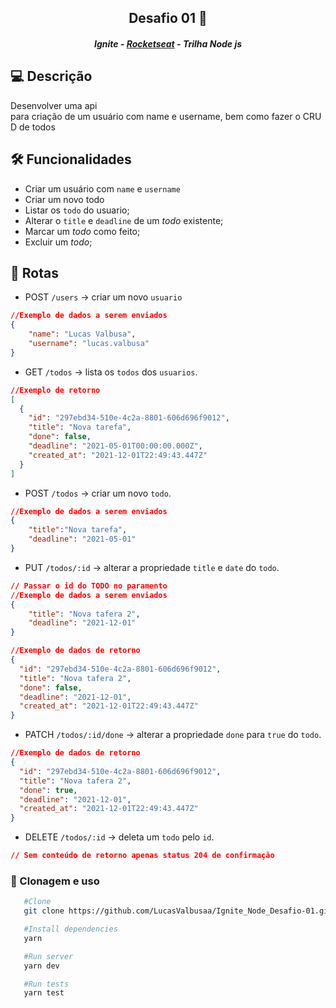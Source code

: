 <h2 align="center">Desafio 01 🚀</h2>
<h5 align="center">Ignite - <a href="https://rocketseat.com.br/" >Rocketseat</a> - Trilha Node js</h5>

## 💻 Descrição

Desenvolver uma api para criação de um usuário com name e username, bem como fazer o CRUD de todos

## 🛠️ Funcionalidades

- Criar um usuário com `name` e `username`
- Criar um novo todo
- Listar os `todo` do usuario;
- Alterar o `title` e `deadline` de um _todo_ existente;
- Marcar um _todo_ como feito;
- Excluir um _todo_;

## 🔗 Rotas

- POST `/users` → criar um novo `usuario`

```JSON
//Exemplo de dados a serem enviados
{
	"name": "Lucas Valbusa",
	"username": "lucas.valbusa"
}
```

- GET `/todos` → lista os `todos` dos `usuarios`.

```JSON
//Exemplo de retorno
[
  {
    "id": "297ebd34-510e-4c2a-8801-606d696f9012",
    "title": "Nova tarefa",
    "done": false,
    "deadline": "2021-05-01T00:00:00.000Z",
    "created_at": "2021-12-01T22:49:43.447Z"
  }
]
```

- POST `/todos` → criar um novo `todo`.

```JSON
//Exemplo de dados a serem enviados
{
	"title":"Nova tarefa",
	"deadline": "2021-05-01"
}
```

- PUT `/todos/:id` → alterar a propriedade `title` e `date` do `todo`.

```JSON
// Passar o id do TODO no paramento
//Exemplo de dados a serem enviados
{
	"title": "Nova tafera 2",
	"deadline": "2021-12-01"
}

//Exemplo de dados de retorno
{
  "id": "297ebd34-510e-4c2a-8801-606d696f9012",
  "title": "Nova tafera 2",
  "done": false,
  "deadline": "2021-12-01",
  "created_at": "2021-12-01T22:49:43.447Z"
}
```

- PATCH `/todos/:id/done` → alterar a propriedade `done` para `true` do `todo`.

```JSON
//Exemplo de dados de retorno
{
  "id": "297ebd34-510e-4c2a-8801-606d696f9012",
  "title": "Nova tafera 2",
  "done": true,
  "deadline": "2021-12-01",
  "created_at": "2021-12-01T22:49:43.447Z"
}
```

- DELETE `/todos/:id` → deleta um `todo` pelo `id`.

```JSON
// Sem conteúdo de retorno apenas status 204 de confirmação
```

### 📝 Clonagem e uso

```bash
   #Clone
   git clone https://github.com/LucasValbusaa/Ignite_Node_Desafio-01.git

   #Install dependencies
   yarn

   #Run server
   yarn dev

   #Run tests
   yarn test
```

